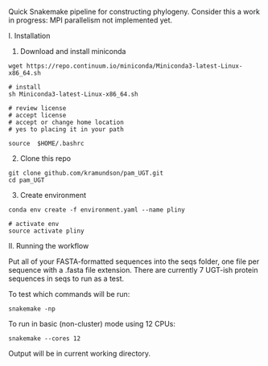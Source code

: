 Quick Snakemake pipeline for constructing phylogeny.
Consider this a work in progress: MPI parallelism not implemented yet.

I. Installation

1. Download and install miniconda

```
wget https://repo.continuum.io/miniconda/Miniconda3-latest-Linux-x86_64.sh

# install
sh Miniconda3-latest-Linux-x86_64.sh

# review license
# accept license
# accept or change home location
# yes to placing it in your path

source  $HOME/.bashrc
```

2. Clone this repo

```
git clone github.com/kramundson/pam_UGT.git
cd pam_UGT
```

3. Create environment

```
conda env create -f environment.yaml --name pliny

# activate env
source activate pliny
```

II. Running the workflow

Put all of your FASTA-formatted sequences into the seqs folder, one file per sequence with
a .fasta file extension. There are currently 7 UGT-ish protein sequences in seqs to run
as a test.

To test which commands will be run:

```
snakemake -np
```

To run in basic (non-cluster) mode using 12 CPUs:

```
snakemake --cores 12
```

Output will be in current working directory.